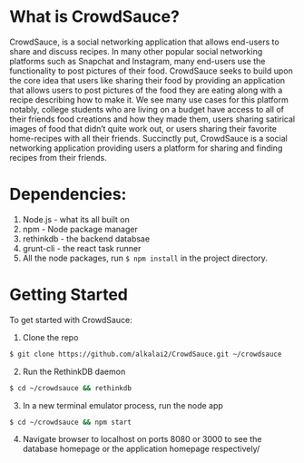 # What is CrowdSauce?
CrowdSauce, is a social networking application that allows end-users to share and discuss recipes. In many other popular social networking platforms such as Snapchat and Instagram, many end-users use the functionality to post pictures of their food. CrowdSauce seeks to build upon the core idea that users like sharing their food by providing an application that allows users to post pictures of the food they are eating along with a recipe describing how to make it. We see many use cases for this platform notably, college students who are living on a budget have access to all of their friends food creations and how they made them, users sharing satirical images of food that didn’t quite work out, or users sharing their favorite home-recipes with all their friends. Succinctly put, CrowdSauce is a social networking application providing users a platform for sharing and finding recipes from their friends. 

# Dependencies:
1. Node.js - what its all built on
2. npm - Node package manager
3. rethinkdb - the backend databsae
4. grunt-cli - the react task runner
5. All the node packages, run ```$ npm install``` in the project directory.

# Getting Started

To get started with CrowdSauce:

1. Clone the repo

```bash
$ git clone https://github.com/alkalai2/CrowdSauce.git ~/crowdsauce
```
2. Run the RethinkDB daemon
```bash
$ cd ~/crowdsauce && rethinkdb
```
3. In a new terminal emulator process, run the node app
```bash
$ cd ~/crowdsauce && npm start
```
4. Navigate browser to localhost on ports 8080 or 3000 to see the database homepage or the application homepage respectively/


